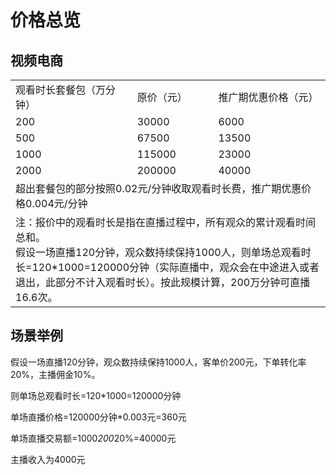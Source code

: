 # 价格总览

## 视频电商
<table>
<tr>
    <td>观看时长套餐包（万分钟）<br/>
    <td>原价（元）</td>
    <td>推广期优惠价格（元）</td>
</tr>
<tr>
    <td>200<br/>
    <td>30000</td>
    <td>6000</td>
</tr>
<tr>
    <td>500</td>
    <td>67500</td>
    <td>13500</td>
</tr>
<tr>
    <td>1000</td>
    <td>115000</td>
    <td>23000</td>
</tr>
<tr>
    <td>2000</td>
    <td>200000</td>
    <td>40000</td>
</tr>
<tr>
    <td colspan=3>超出套餐包的部分按照0.02元/分钟收取观看时长费，推广期优惠价格0.004元/分钟</td>
</tr>
<tr>
    <td colspan=3>注：报价中的观看时长是指在直播过程中，所有观众的累计观看时间总和。<br/>
假设一场直播120分钟，观众数持续保持1000人，则单场总观看时长=120*1000=120000分钟（实际直播中，观众会在中途进入或者退出，此部分不计入观看时长）。按此规模计算，200万分钟可直播16.6次。</td>
</tr>    
</table>


## 场景举例
假设一场直播120分钟，观众数持续保持1000人，客单价200元，下单转化率20%，主播佣金10%。 

则单场总观看时长=120*1000=120000分钟 

单场直播价格=120000分钟*0.003元=360元 

单场直播交易额=1000*200*20%=40000元 

主播收入为4000元  
